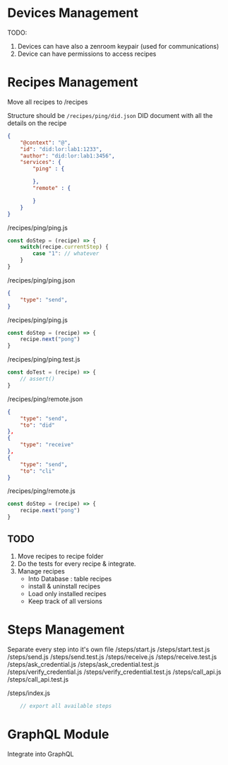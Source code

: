 # Devices Management

TODO:
1. Devices can have also a zenroom keypair (used for communications)
2. Device can have permissions to access recipes

# Recipes Management

Move all recipes to /recipes

Structure should be
`/recipes/ping/did.json`
DID document with all the details on the recipe
```json
{
    "@context": "@",
    "id": "did:lor:lab1:1233",
    "author": "did:lor:lab1:3456",
    "services": {
        "ping" : {

        },
        "remote" : {

        }
    }
}
```
/recipes/ping/ping.js
```javascript
const doStep = (recipe) => {
    switch(recipe.currentStep) {
        case "1": // whatever
    }
}
```
/recipes/ping/ping.json
```json
{
    "type": "send",
}
```
/recipes/ping/ping.js
```javascript
const doStep = (recipe) => {
    recipe.next("pong")
}
```
/recipes/ping/ping.test.js
```javascript
const doTest = (recipe) => {
    // assert()
}
```

/recipes/ping/remote.json
```json
{
    "type": "send",
    "to": "did"
},
{
    "type": "receive"
},
{
    "type": "send",
    "to": "cli"
}
```
/recipes/ping/remote.js
```javascript
const doStep = (recipe) => {
    recipe.next("pong")
}
```

## TODO

1. Move recipes to recipe folder
2. Do the tests for every recipe & integrate.
3. Manage recipes
    - Into Database : table recipes
    - install & uninstall recipes
    - Load only installed recipes
    - Keep track of all versions


# Steps Management

Separate every step into it's own file
/steps/start.js
/steps/start.test.js
/steps/send.js
/steps/send.test.js
/steps/receive.js
/steps/receive.test.js
/steps/ask_credential.js
/steps/ask_credential.test.js
/steps/verify_credential.js
/steps/verify_credential.test.js
/steps/call_api.js
/steps/call_api.test.js

/steps/index.js
```javascript
    // export all available steps

```

# GraphQL Module
Integrate into GraphQL
